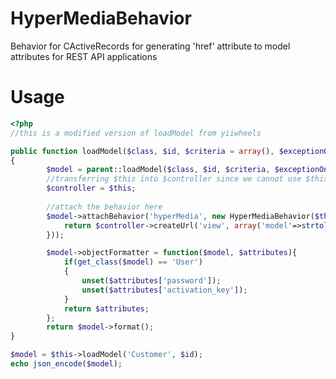 HyperMediaBehavior
==================
Behavior for CActiveRecords for generating 'href' attribute to model attributes for REST API applications


Usage
==================
```php
<?php
//this is a modified version of loadModel from yiiwheels

public function loadModel($class, $id, $criteria = array(), $exceptionOnNull = true)
{
        $model = parent::loadModel($class, $id, $criteria, $exceptionOnNull);
        //transferring $this into $controller since we cannot use $this in a closure
        $controller = $this;
        
        //attach the behavior here
        $model->attachBehavior('hyperMedia', new HyperMediaBehavior($this->expand, function($model) use ($controller){
            return $controller->createUrl('view', array('model'=>strtolower(get_class($model)),'id'=>$model->id));
        }));

        $model->objectFormatter = function($model, $attributes){
            if(get_class($model) == 'User')
            {
                unset($attributes['password']);
                unset($attributes['activation_key']);
            }
            return $attributes;
        };
        return $model->format();
}

$model = $this->loadModel('Customer', $id);
echo json_encode($model);
```
